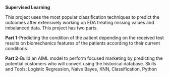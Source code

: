 **Supervised Learning**

This project uses the most popular classification techniques to predict the 
outcomes after extensively working on EDA treating missing values and 
imbalanced data. This project has two parts. 

**Part 1**-Predicting the condition of the patient depending on the received test 
results on biomechanics features of the patients according to their current 
conditions. 

**Part 2**-Build an AIML model to perform focused marketing by predicting the 
potential customers who will convert using the historical database.
Skills and Tools: Logistic Regression, Naive Bayes, KNN, Classification, Python
